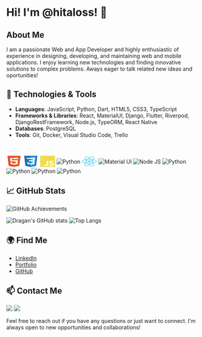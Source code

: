 


# Hi! I'm @hitaloss! 👋

## About Me
I am a passionate Web and App Developer and highly enthusiastic of experience in designing, developing, and maintaining web and mobile applications.
I enjoy learning new technologies and finding innovative solutions to complex problems.
Aways eager to talk related new ideas and oportunities!

## 🔧 Technologies & Tools
- **Languages**: JavaScript, Python, Dart, HTML5, CSS3, TypeScript
- **Frameworks & Libraries**: React, MaterialUI, Django, Flutter, Riverpod, DjangoRestFramework, Node.js, TypeORM, React Native
- **Databases**: PostgreSQL
- **Tools**: Git, Docker, Visual Studio Code, Trello

##

<div style="display: inline_block"><br>  <img align="center" alt="HTML" height="30" width="40" src="https://raw.githubusercontent.com/devicons/devicon/master/icons/html5/html5-original.svg">  <img align="center" alt="CSS" height="30" width="40" src="https://raw.githubusercontent.com/devicons/devicon/master/icons/css3/css3-original.svg">  <img align="center" alt="Js" height="30" width="40" src="https://raw.githubusercontent.com/devicons/devicon/master/icons/javascript/javascript-plain.svg">  <img align="center" alt="Python" height="30" width="40" src="https://cdn.jsdelivr.net/gh/devicons/devicon/icons/typescript/typescript-original.svg">  <img align="center" alt="React" height="30" width="40" src="https://raw.githubusercontent.com/devicons/devicon/master/icons/react/react-original.svg">  <img align="center" alt="Material UI" height="30" width="40" src="https://cdn.jsdelivr.net/gh/devicons/devicon/icons/materialui/materialui-original.svg">  <img align="center" alt="Node JS" height="30" width="40" src="https://cdn.jsdelivr.net/gh/devicons/devicon/icons/nodejs/nodejs-original.svg">  <img align="center" alt="Python" height="30" width="40" src="https://cdn.jsdelivr.net/gh/devicons/devicon/icons/python/python-original.svg">  <img align="center" alt="Python" height="30" width="40" src="https://cdn.jsdelivr.net/gh/devicons/devicon@latest/icons/dart/dart-original.svg">  <img align="center" alt="Python" height="30" width="40" src="https://cdn.jsdelivr.net/gh/devicons/devicon@latest/icons/flutter/flutter-original.svg">  <img align="center" alt="Python" height="30" width="40" src="https://cdn.jsdelivr.net/gh/devicons/devicon@latest/icons/postgresql/postgresql-original.svg">




## 📈 GitHub Stats

![GitHub Achievements](https://github-profile-trophy.vercel.app/?username=hitaloss&theme=radical)


![Dragan's GitHub stats](https://github-readme-stats.vercel.app/api?username=hitaloss&show_icons=true&theme=radical)
![Top Langs](https://github-readme-stats.vercel.app/api/top-langs/?username=hitaloss&layout=compact&theme=radical)





## 🌍 Find Me
- [LinkedIn]( https://www.linkedin.com/in/hitaloss)
- [Portfolio](https://kenzie-portfolio-2-hitaloss.vercel.app/)
- [GitHub](https://github.com/hitaloss)


## 📫 Contact Me
<a href = "https://mail.google.com/mail/u/0/?fs=1&tf=cm&to=hitalo.2014.hs@gmail.com&subject=Solicita%C3%A7%C3%A3o+de+contato&body=Ol%C3%A1,%0A%0A+Estou+entrando+em+contato+afim+de+saber+um+pouco+mais+sobre+voc%C3%AA.+%0A%0APor+favor+retorne+este+email+assim+que+puder,+obrigado!+%0A%0ACaso+este+retorno+demore,+tentarei+entrar+em+contato+em+outro+momento.%0A%0A%0AAtenciosamente,%20%0A%0A%0A%0A"><img src="https://img.shields.io/badge/-Gmail-%23333?style=for-the-badge&logo=gmail&logoColor=white" target="_blank"></a>  <a href="https://www.linkedin.com/in/hitalosantossilva/" target="_blank"><img src="https://img.shields.io/badge/-LinkedIn-%230077B5?style=for-the-badge&logo=linkedin&logoColor=white" target="_blank"></a>



Feel free to reach out if you have any questions or just want to connect. I'm always open to new opportunities and collaborations!
